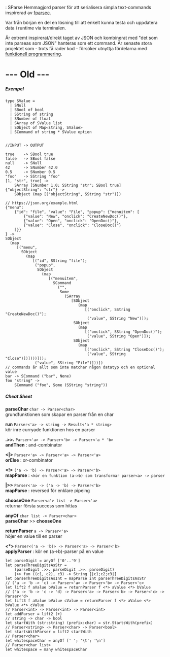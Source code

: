 : SParse
Hemmagjord parser för att serialisera simpla text-commands inspirerad av [fparsec](https://www.quanttec.com/fparsec/).

Var från början en del en lösning till att enkelt kunna testa och uppdatera data i runtime via terminalen. 

Är extremt inspirerat/direkt taget av JSON och kombinerat med "det som inte parseas som JSON" hanteras som ett command. 
Är senaste stora projektet som - trots få rader kod - försöker utnyttja fördelarna med [funktionell programmering](https://sv.wikipedia.org/wiki/Funktionell_programmering).

# --- Old ---
##### Exempel
```f# script
type SValue =
  | SNull
  | SBool of bool
  | SString of string
  | SNumber of float
  | SArray of SValue list
  | SObject of Map<string, SValue>
  | SCommand of string * SValue option


//INPUT -> OUTPUT
  
true    -> SBool true
false   -> SBool false
null    -> SNull
42      -> SNumber 42.0
0.5     -> SNumber 0.5
"foo"   -> SString "foo"
[1, "str", true] -> 
    SArray [SNumber 1.0; SString "str"; SBool true]
{"objectString": "str"} -> 
    SObject (map [("objectString", SString "str")])
    
// https://json.org/example.html
{"menu":
    {"id": "file", "value": "File", "popup": {"menuitem": [
        {"value": "New", "onclick": "CreateNewDoc()"},
        {"value": "Open", "onclick": "OpenDoc()"},
        {"value": "Close", "onclick": "CloseDoc()"}
    ]}}
} -> 
SObject
  (map
     [("menu",
       SObject
         (map
            [("id", SString "file");
             ("popup",
              SObject
                (map
                   [("menuitem",
                     SCommand
                       ("",
                        Some
                          (SArray
                             [SObject
                                (map
                                   [("onclick", SString "CreateNewDoc()");
                                    ("value", SString "New")]);
                              SObject
                                (map
                                   [("onclick", SString "OpenDoc()");
                                    ("value", SString "Open")]);
                              SObject
                                (map
                                   [("onclick", SString "CloseDoc()");
                                    ("value", SString "Close")])])))]));
             ("value", SString "File")]))])
// commands är allt som inte matchar någon datatyp och en optional value
bar -> SCommand ("bar", None)
foo "string" -> 
    SCommand ("foo", Some (SString "string"))
```

##### Cheat Sheet
__parseChar__ `char -> Parser<char>`<br />
grundfunktionen som skapar en parser från en char

__run__ `Parser<'a> -> string -> Result<'a * string>`<br />
kör inre curryade funktionen hos en parser

__.>>.__ `Parser<'a> -> Parser<'b> -> Parser<'a * 'b>`<br />
__andThen__ : and-combinator

__<|>__ `Parser<'a> -> Parser<'a> -> Parser<'a>`<br />
__orElse__ : or-combinator

__<!>__ `('a -> 'b) -> Parser<'a> -> Parser<'b>`<br />
__mapParse__ : `<kör en funktion (a->b) som transformar parser<a> -> parser`

__|>>__ `Parser<'a> -> ('a -> 'b) -> Parser<'b>`<br />
__mapParse__ : reversed för enklare pipeing

__chooseOne__ `Parser<a'> list -> Parser<'a>`<br />
returnar första success som hittas

__anyOf__ `char list -> Parser<char>`<br />
__parseChar__ >> __chooseOne__

__returnParser__ `a -> Parser<'a>`<br />
höjer en value till en parser

__<*>__ `Parser<('a -> 'b)> -> Parser<'a> -> Parser<'b>`<br />
__applyParser__ : kör en (a->b)-parser på en value 

```f# script
let parseDigit = anyOf ['0'..'9']
let parseThreeDigitsAsStr =
    (parseDigit .>>. parseDigit .>>. parseDigit)
    |>> fun ((c1, c2), c3) -> String [|c1;c2;c3|]
let parseThreeDigitsAsInt = mapParse int parseThreeDigitsAsStr
// ('a -> 'b -> 'c) -> Parser<'a> -> Parser<'b> -> Parser<'c>
let lift2 f aValue bValue = returnParser f <*> aValue <*> bValue
// ('a -> 'b -> 'c -> 'd) -> Parser<'a> -> Parser<'b> -> Parser<'c> -> Parser<'d>
let lift3 f aValue bValue cValue = returnParser f <*> aValue <*> bValue <*> cValue
// Parser<int> -> Parser<int> -> Parser<int>
let addParser = lift2 (+)
// string -> char -> bool
let startWith (str:string) (prefix:char) = str.StartsWith(prefix)
// Parser<string> -> Parser<char> -> Parser<bool>
let startsWithParser = lift2 startWith
// Parser<char>
let whitespaceChar = anyOf [' '; '\t'; '\n']
// Parser<char list>
let whitespace = many whitespaceChar
```
